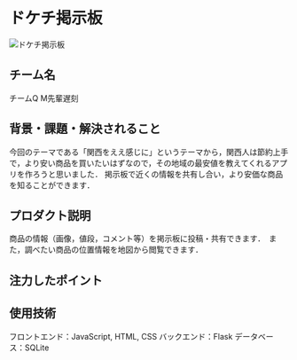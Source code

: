 # ドケチ掲示板
<!-- プロダクト名に変更してください -->

![ドケチ掲示板](https://kc3.me/cms/wp-content/uploads/2023/11/2b1b6d9083182c0ce0aeb60000b4d7a7.png)
<!-- プロダクト名・イメージ画像を差し変えてください -->


## チーム名
チームQ M先輩遅刻
<!-- チームIDとチーム名を入力してください -->


## 背景・課題・解決されること

<!-- テーマ「関西をいい感じに」に対して、考案するプロダクトがどういった(Why)背景から思いついたのか、どのよう(What)な課題があり、どのよう(How)に解決するのかを入力してください -->
今回のテーマである「関西をええ感じに」というテーマから，関西人は節約上手で，より安い商品を買いたいはずなので，その地域の最安値を教えてくれるアプリを作ろうと思いました．
掲示板で近くの情報を共有し合い，より安価な商品を知ることができます．

## プロダクト説明

<!-- 開発したプロダクトの説明を入力してください -->
商品の情報（画像，値段，コメント等）を掲示板に投稿・共有できます．　また，調べたい商品の位置情報を地図から閲覧できます． 

<!--## 操作説明・デモ動画
[デモ動画はこちら](https://www.youtube.com/watch?v=_FAA15ARmas)
<!-- 開発したプロダクトの操作説明について入力してください。また、操作説明デモ動画があれば、埋め込みやリンクを記載してください -->


## 注力したポイント

<!-- 開発したプロダクトの中で、特に注力して作成した箇所・ポイントについて入力してください -->


## 使用技術

<!-- 使用技術を入力してください -->
フロントエンド：JavaScript, HTML, CSS
バックエンド：Flask
データベース：SQLite
<!--
markdownの記法はこちらを参照してください！
https://docs.github.com/ja/get-started/writing-on-github/getting-started-with-writing-and-formatting-on-github/basic-writing-and-formatting-syntax
-->
